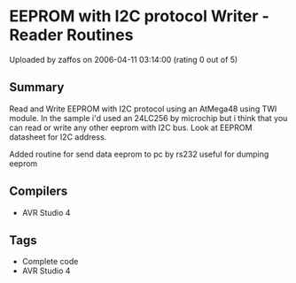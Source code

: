 # EEPROM with I2C protocol Writer - Reader Routines

Uploaded by zaffos on 2006-04-11 03:14:00 (rating 0 out of 5)

## Summary

Read and Write EEPROM with I2C protocol using an AtMega48 using TWI module. In the sample i'd used an 24LC256 by microchip but i think that you can read or write any other eeprom with I2C bus. Look at EEPROM datasheet for I2C address.


Added routine for send data eeprom to pc by rs232 useful for dumping eeprom

## Compilers

- AVR Studio 4

## Tags

- Complete code
- AVR Studio 4
